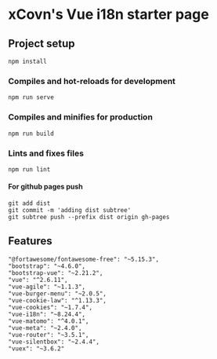 # xCovn's Vue i18n starter page

## Project setup
```
npm install
```

### Compiles and hot-reloads for development
```
npm run serve
```

### Compiles and minifies for production
```
npm run build
```

### Lints and fixes files
```
npm run lint
```

#### For github pages push
``` 
git add dist 
git commit -m 'adding dist subtree'
git subtree push --prefix dist origin gh-pages
```


## Features
``` 
"@fortawesome/fontawesome-free": "~5.15.3",
"bootstrap": "~4.6.0",
"bootstrap-vue": "~2.21.2",
"vue": "^2.6.11",
"vue-agile": "~1.1.3",
"vue-burger-menu": "~2.0.5",
"vue-cookie-law": "^1.13.3",
"vue-cookies": "~1.7.4",
"vue-i18n": "~8.24.4",
"vue-matomo": "^4.0.1",
"vue-meta": "~2.4.0",
"vue-router": "~3.5.1",
"vue-silentbox": "~2.4.4",
"vuex": "~3.6.2" 
```  